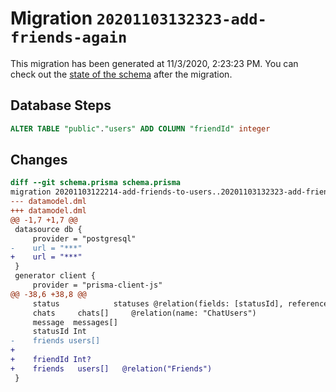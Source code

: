 # Migration `20201103132323-add-friends-again`

This migration has been generated at 11/3/2020, 2:23:23 PM.
You can check out the [state of the schema](./schema.prisma) after the migration.

## Database Steps

```sql
ALTER TABLE "public"."users" ADD COLUMN "friendId" integer   
```

## Changes

```diff
diff --git schema.prisma schema.prisma
migration 20201103122214-add-friends-to-users..20201103132323-add-friends-again
--- datamodel.dml
+++ datamodel.dml
@@ -1,7 +1,7 @@
 datasource db {
     provider = "postgresql"
-    url = "***"
+    url = "***"
 }
 generator client {
     provider = "prisma-client-js"
@@ -38,6 +38,8 @@
     status            statuses @relation(fields: [statusId], references: [id])
     chats     chats[]     @relation(name: "ChatUsers")
     message  messages[]
     statusId Int
-    friends users[]
+    
+    friendId Int?
+    friends   users[]   @relation("Friends")
 }
```


